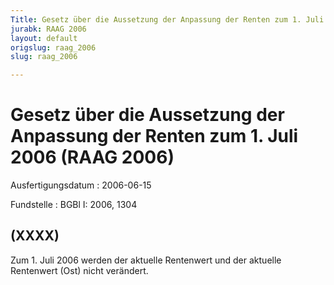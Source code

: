 ```yaml
---
Title: Gesetz über die Aussetzung der Anpassung der Renten zum 1. Juli 2006
jurabk: RAAG 2006
layout: default
origslug: raag_2006
slug: raag_2006

---
```


# Gesetz über die Aussetzung der Anpassung der Renten zum 1. Juli 2006 (RAAG 2006)

Ausfertigungsdatum
:   2006-06-15

Fundstelle
:   BGBl I: 2006, 1304



## (XXXX)

Zum 1. Juli 2006 werden der aktuelle Rentenwert und der aktuelle Rentenwert (Ost) nicht verändert.

